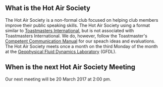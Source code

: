 ## What is the Hot Air Society

The Hot Air Society is a non-formal club focused on helping club members improve their
public speaking skills.  The Hot Air Society using a format similar to [Toastmasters 
International](https://www.toastmasters.org/), but is not associated with Toastmasters
International.  We do, however, follow the Toastmaster's 
[Competent Communication Manual](http://pag-toastmasters.org/wp-content/uploads/2014/05/CCManual.pdf)
for our speach ideas and evaluations.  The Hot Air Society meets once a month on the third Monday of the month
at the [Geophysical Fluid Dynamics Laboratory](https://www.gfdl.noaa.gov) (GFDL).

## When is the next Hot Air Society Meeting

Our next meeting will be 20 March 2017 at 2:00 pm.
